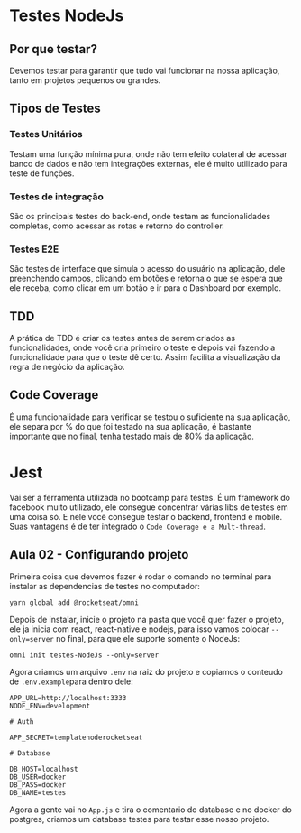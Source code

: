 # Testes NodeJs

## Por que testar?

Devemos testar para garantir que tudo vai funcionar na nossa aplicação, tanto em projetos pequenos ou grandes.

## Tipos de Testes

### Testes Unitários

Testam uma função mínima pura, onde não tem efeito colateral de acessar banco de dados e não tem integrações externas, ele é muito utilizado para teste de funções.

### Testes de integração

São os principais testes do back-end, onde testam as funcionalidades completas, como acessar as rotas e retorno do controller.

### Testes E2E

São testes de interface que simula o acesso do usuário na aplicação, dele preenchendo campos, clicando em botões e retorna o que se espera que ele receba, como clicar em um botão e ir para o Dashboard por exemplo.

## TDD

A prática de TDD é criar os testes antes de serem criados as funcionalidades, onde você cria primeiro o teste e depois vai fazendo a funcionalidade para que o teste dê certo. Assim facilita a visualização da regra de negócio da aplicação.

## Code Coverage

É uma funcionalidade para verificar se testou o suficiente na sua aplicação, ele separa por % do que foi testado na sua aplicação, é bastante importante que no final, tenha testado mais de 80% da aplicação.

# Jest

Vai ser a ferramenta utilizada no bootcamp para testes. É um framework do facebook muito utilizado, ele consegue concentrar várias libs de testes em uma coisa só. E nele você consegue testar o backend, frontend e mobile. Suas vantagens é de ter integrado o `Code Coverage e a Mult-thread`.

## Aula 02 - Configurando projeto

Primeira coisa que devemos fazer é rodar o comando no terminal para instalar as dependencias de testes no computador:

```
yarn global add @rocketseat/omni
```

Depois de instalar, inicie o projeto na pasta que você quer fazer o projeto, ele ja inicia com react, react-native e nodejs, para isso vamos colocar `--only=server` no final, para que ele suporte somente o NodeJs:

```
omni init testes-NodeJs --only=server
```

Agora criamos um arquivo `.env` na raiz do projeto e copiamos o conteudo de `.env.example`para dentro dele:

```
APP_URL=http://localhost:3333
NODE_ENV=development

# Auth

APP_SECRET=templatenoderocketseat

# Database

DB_HOST=localhost
DB_USER=docker
DB_PASS=docker
DB_NAME=testes
```

Agora a gente vai no `App.js` e tira o comentario do database e no docker do postgres, criamos um database testes para testar esse nosso projeto.
